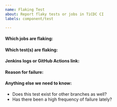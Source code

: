 ```yaml
---
name: Flaking Test 
about: Report flaky tests or jobs in TiCDC CI 
labels: component/test

---
```


<!-- Please only use this template for submitting reports about flaky tests or jobs (pass or fail with no underlying change in code) in TiCDC CI -->

#### Which jobs are flaking:

#### Which test(s) are flaking:

#### Jenkins logs or GitHub Actions link:

#### Reason for failure:

#### Anything else we need to know:

- Does this test exist for other branches as well?
- Has there been a high frequency of failure lately?

<!-- Please link this report to https://github.com/pingcap/ticdc/issues/2246 as a subtask. -->
